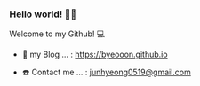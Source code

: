 ### Hello world! 👋🏼

Welcome to my Github! 💻

* 🐫 my Blog ... : https://byeooon.github.io

* ☎️ Contact me ... : junhyeong0519@gmail.com

<!--
**Byeooon/Byeooon** is a ✨ _special_ ✨ repository because its `README.md` (this file) appears on your GitHub profile.

Here are some ideas to get you started:

- 🔭 I’m currently working on ...
- 🌱 I’m currently learning ...
- 👯 I’m looking to collaborate on ...
- 🤔 I’m looking for help with ...
- 💬 Ask me about ...
- 📫 How to reach me: ...
- 😄 Pronouns: ...
- ⚡ Fun fact: ...
-->
